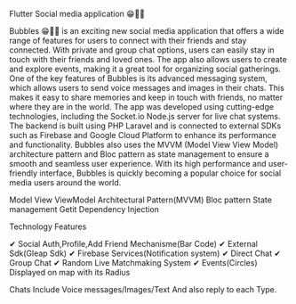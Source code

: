 

Flutter Social media application 😁📱🎉



Bubbles 😁📱🎉 is an exciting new social media application that offers a wide range of features for users to connect with their friends and stay connected. With private and group chat options, users can easily stay in touch with their friends and loved ones. The app also allows users to create and explore events, making it a great tool for organizing social gatherings. One of the key features of Bubbles is its advanced messaging system, which allows users to send voice messages and images in their chats. This makes it easy to share memories and keep in touch with friends, no matter where they are in the world. The app was developed using cutting-edge technologies, including the Socket.io Node.js server for live chat systems. The backend is built using PHP Laravel and is connected to external SDKs such as Firebase and Google Cloud Platform to enhance its performance and functionality. Bubbles also uses the MVVM (Model View View Model) architecture pattern and Bloc pattern as state management to ensure a smooth and seamless user experience. With its high performance and user-friendly interface, Bubbles is quickly becoming a popular choice for social media users around the world. 

Model View ViewModel Architectural Pattern(MVVM) Bloc pattern State management Getit Dependency Injection

Technology Features  

   ✔ Social Auth,Profile,Add Friend Mechanisme(Bar Code)
   ✔ External Sdk(Gleap Sdk)
   ✔ Firebase Services(Notification system)
   ✔ Direct Chat
   ✔ Group Chat
   ✔ Random Live Matchmaking System
   ✔ Events(Circles) Displayed on map with its Radius

Chats Include Voice messages/Images/Text And also reply to each Type.
